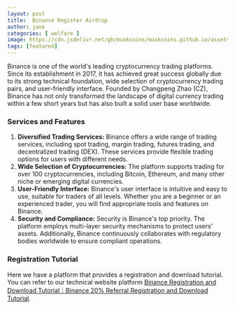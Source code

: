 ```yaml
---
layout: post
title:  Binance Register Airdrop
author: jane
categories: [ welfare ]
image: https://cdn.jsdelivr.net/gh/muskcoins/muskcoins.github.io/assets/images/bnb-register.webp
tags: [featured]
---
```

Binance is one of the world's leading cryptocurrency trading platforms. Since its establishment in 2017, it has achieved great success globally due to its strong technical foundation, wide selection of cryptocurrency trading pairs, and user-friendly interface. Founded by Changpeng Zhao (CZ), Binance has not only transformed the landscape of digital currency trading within a few short years but has also built a solid user base worldwide.

### Services and Features

1. **Diversified Trading Services:** Binance offers a wide range of trading services, including spot trading, margin trading, futures trading, and decentralized trading (DEX). These services provide flexible trading options for users with different needs.
2. **Wide Selection of Cryptocurrencies:** The platform supports trading for over 100 cryptocurrencies, including Bitcoin, Ethereum, and many other niche or emerging digital currencies.
3. **User-Friendly Interface:** Binance's user interface is intuitive and easy to use, suitable for traders of all levels. Whether you are a beginner or an experienced trader, you will find appropriate tools and features on Binance.
4. **Security and Compliance:** Security is Binance's top priority. The platform employs multi-layer security mechanisms to protect users' assets. Additionally, Binance continuously collaborates with regulatory bodies worldwide to ensure compliant operations.

### Registration Tutorial
Here we have a platform that provides a registration and download tutorial. You can refer to our technical website platform [Binance Registration and Download Tutorial｜Binance 20% Referral Registration and Download Tutorial](https://tggsearch.org/docs/bnb-buy-coins.html).